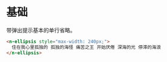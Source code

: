 # 基础

带弹出提示基本的单行省略。

```html
<n-ellipsis style="max-width: 240px;">
  住在我心里孤独的 孤独的海怪 痛苦之王 开始厌倦 深海的光 停滞的海浪
</n-ellipsis>
```
